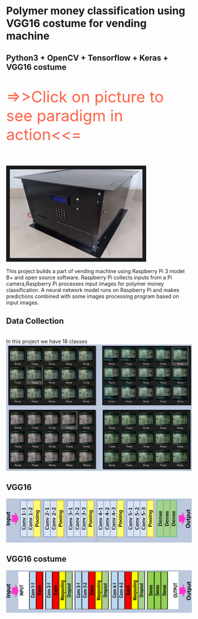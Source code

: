 # Polymer money classification using VGG16 costume for vending machine
## Python3 + OpenCV + Tensorflow + Keras + VGG16 costume

<p style="color:Tomato;font-size:300%;">=>>Click on picture to see paradigm in action<<=</p>
</br>
<a href="https://photos.app.goo.gl/SLrNBmP36H1jUeL98
" target="_blank"><img src="./img/moHinh.jpg" width="360" height="240" border="10" /></a>
</br>

This project builds a part of vending machine using Raspberry Pi 3 model B+ and open source software. Raspberry Pi collects inputs from a Pi camera,Raspberry Pi processes input images for polymer money classification. A neural network model runs on Raspberry Pi and makes predictions combined with some images processing program based on input images.


## Data Collection
</br>
In this project we have 18 classes
<img src="./img/data.PNG" width="600">
</br>

## VGG16
<img src="./img/VGG16.PNG" width="600">
</br>

## VGG16 costume
<img src="./img/VGG16Costum.PNG" width="600">


